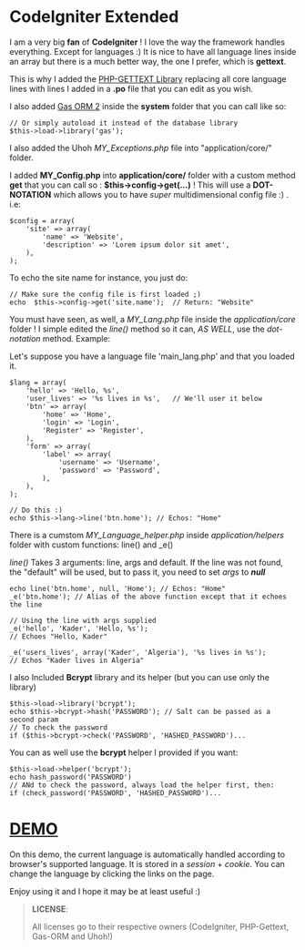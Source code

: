 # CodeIgniter Extended

I am a very big **fan** of **CodeIgniter** ! I love the way the framework handles everything. Except for languages :)
It is nice to have all language lines inside an array but there is a much better way, the one I prefer, which is **gettext**.

This is why I added the [PHP-GETTEXT Library](https://launchpad.net/php-gettext/) replacing all core language lines with lines I added in a **.po** file that you can edit as you wish.

I also added [Gas ORM 2](http://www.codingdrama.com/gas-orm/) inside the __system__ folder that you can call like so:
```
// Or simply autoload it instead of the database library
$this->load->library('gas');
```

I also added the Uhoh *MY_Exceptions.php* file into "application/core/" folder.

I added **MY_Config.php** into __application/core/__ folder with a custom method **get** that you can call so : __$this->config->get(...)__ ! This will use a **DOT-NOTATION** which allows you to have _super_ multidimensional config file :) . i.e:
```
$config = array(
    'site' => array(
        'name' => 'Website',
        'description' => 'Lorem ipsum dolor sit amet',
    ),
);
```
To echo the site name for instance, you just do:
```
// Make sure the config file is first loaded ;)
echo  $this->config->get('site.name');  // Return: "Website"
```

You must have seen, as well, a _MY_Lang.php_ file inside the _application/core_ folder ! I simple edited the *line()* method so it can, _AS WELL_, use the *dot-notation* method. Example:

Let's suppose you have a language file 'main_lang.php' and that you loaded it.
```
$lang = array(
    'hello' => 'Hello, %s',
    'user_lives' => '%s lives in %s',   // We'll user it below
    'btn' => array(
        'home' => 'Home',
        'login' => 'Login',
        'Register' => 'Register',
    ),
    'form' => array(
        'label' => array(
            'username' => 'Username',
            'password' => 'Password',
        ),
    ),
);

// Do this :)
echo $this->lang->line('btn.home'); // Echos: "Home"
```
There is a cumstom _MY_Language_helper.php_ inside _application/helpers_ folder with custom functions: line() and _e()

_line()_ Takes 3 arguments: line, args and default. If the line was not found, the "default" will be used, but to pass it, you need to set _args_ to __*null*__
```
echo line('btn.home', null, 'Home'); // Echos: "Home"
_e('btn.home'); // Alias of the above function except that it echoes the line

// Using the line with args supplied
_e('hello', 'Kader', 'Hello, %s');
// Echoes "Hello, Kader"

_e('users_lives', array('Kader', 'Algeria'), '%s lives in %s');
// Echos "Kader lives in Algeria"
```

I also Included **Bcrypt** library and its helper (but you can use only the library)
```
$this->load->library('bcrypt');
echo $this->bcrypt->hash('PASSWORD'); // Salt can be passed as a second param
// To check the password
if ($this->bcrypt->check('PASSWORD', 'HASHED_PASSWORD')...
```
You can as well use the **bcrypt** helper I provided if you want:
```
$this->load->helper('bcrypt');
echo hash_password('PASSWORD')
// ANd to check the password, always load the helper first, then:
if (check_password('PASSWORD', 'HASHED_PASSWORD')...
```

# [DEMO](http://bit.ly/CI3GitHub)
On this demo, the current language is automatically handled according to browser's supported language.
It is stored in a _session_ + _cookie_. You can change the language by clicking the links on the page.

Enjoy using it and I hope it may be at least useful :)

> __LICENSE__:
>
> All licenses go to their respective owners (CodeIgniter, PHP-Gettext, Gas-ORM and Uhoh!)
>